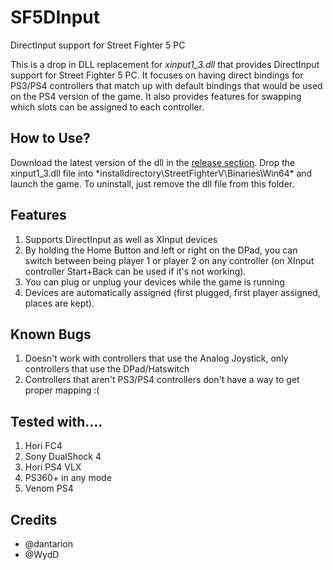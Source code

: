# SF5DInput
DirectInput support for Street Fighter 5 PC

This is a drop in DLL replacement for *xinput1_3.dll* that provides DirectInput support for Street Fighter 5 PC. It focuses on having direct bindings for PS3/PS4 controllers that match up with default bindings that would be used on the PS4 version of the game. It also provides features for swapping which slots can be assigned to each controller.

## How to Use?

Download the latest version of the dll in the [release section](https://github.com/dantarion/SF5DInput/releases).
Drop the xinput1_3.dll file into *installdirectory\StreetFighterV\Binaries\Win64\* and launch the game. To uninstall, just remove the dll file from this folder.

## Features

1. Supports DirectInput as well as XInput devices
2. By holding the Home Button and left or right on the DPad, you can switch between being player 1 or player 2 on any controller (on XInput controller Start+Back can be used if it's not working).
3. You can plug or unplug your devices while the game is running
4. Devices are automatically assigned (first plugged, first player assigned, places are kept).

## Known Bugs

1. Doesn't work with controllers that use the Analog Joystick, only controllers that use the DPad/Hatswitch
2. Controllers that aren't PS3/PS4 controllers don't have a way to get proper mapping :(

## Tested with....

1. Hori FC4
2. Sony DualShock 4
3. Hori PS4 VLX
4. PS360+ in any mode
5. Venom PS4

## Credits

* @dantarion
* @WydD